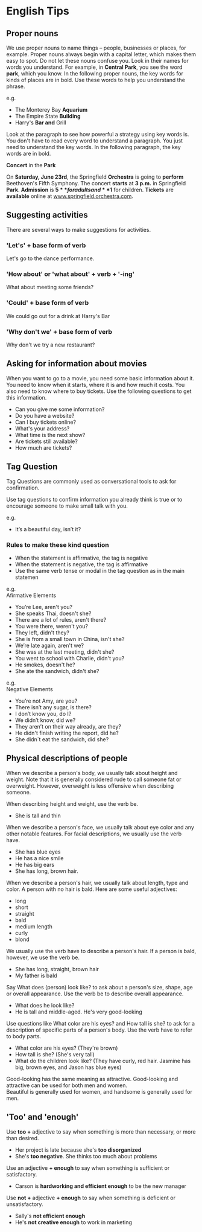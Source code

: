 
# English Tips

## Proper nouns

We use proper nouns to name things – people, businesses or places, for example. Proper nouns always begin with a capital letter, 
which makes them easy to spot. Do not let these nouns confuse you. Look in their names for words you understand. For example, 
in **Central Park**, you see the word **park**, which you know. In the following proper nouns, the key words for kinds of places are in bold. 
Use these words to help you understand the phrase.

e.g.
- The Monterey Bay **Aquarium**
- The Empire State **Building**
- Harry's **Bar and** Grill

Look at the paragraph to see how powerful a strategy using key words is. You don't have to read every word to understand a paragraph. 
You just need to understand the key words. In the following paragraph, the key words are in bold.

**Concert** in the **Park**

On **Saturday, June 23rd**, the Springfield **Orchestra** is going to **perform** Beethoven's Fifth Symphony. 
The concert **starts** at **3 p.m.** in Springfield **Park**. 
**Admission** is **$5** for adults and **$1** for children. **Tickets** are **available** online at www.springfield.orchestra.com.

## Suggesting activities
There are several ways to make suggestions for activities.

### 'Let's' + base form of verb
Let's go to the dance performance.

### 'How about' or 'what about' + verb + '-ing'
What about meeting some friends?

### 'Could' + base form of verb
We could go out for a drink at Harry's Bar

### 'Why don't we' + base form of verb
Why don't we try a new restaurant?

## Asking for information about movies
When you want to go to a movie, you need some basic information about it. You need to know when it starts, 
where it is and how much it costs. You also need to know where to buy tickets. Use the following questions 
to get this information.

- Can you give me some information?
- Do you have a website?
- Can I buy tickets online?
- What's your address?
- What time is the next show?
- Are tickets still available?
- How much are tickets?

## Tag Question
Tag Questions are commonly used as conversational tools to ask for confirmation.

Use tag questions to confirm information you already think is true or to encourage someone to make small talk with you.

e.g.
- It’s a beautiful day, isn’t it?

### Rules to make these kind question

- When the statement is affirmative, the tag is negative
- When the statement is negative, the tag is affirmative
- Use the same verb tense or modal in the tag question as in the main statemen

e.g.\
Afirmative Elements 

- You’re Lee, aren't you?
- She speaks Thai, doesn't she?
- There are a lot of rules, aren't there?
- You were there, weren't you?
- They left, didn't they?
- She is from a small town in China, isn't she?
- We’re late again, aren't we?
- She was at the last meeting, didn't she?
- You went to school with Charlie, didn't you?
- He smokes, doesn't he?
- She ate the sandwich, didn't she?

e.g.\
Negative Elements 

- You’re not Amy, are you?
- There isn’t any sugar, is there?
- I don’t know you, do I?
- We didn’t know, did we?
- They aren’t on their way already, are they?
- He didn't finish writing the report, did he?
- She didn´t eat the sandwich, did she?

## Physical descriptions of people
When we describe a person's body, we usually talk about height and weight. Note that it is generally considered rude to call someone fat or overweight. However, overweight is less offensive when describing someone.

When describing height and weight, use the verb be.
- She is tall and thin

When we describe a person's face, we usually talk about eye color and any other notable features. For facial descriptions, we usually use the verb have.
- She has blue eyes
- He has a nice smile
- He has big ears
- She has long, brown hair.

When we describe a person's hair, we usually talk about length, type and color. A person with no hair is bald. Here are some useful adjectives:
- long
- short
- straight
- bald
- medium length
- curly
- blond

We usually use the verb have to describe a person's hair. If a person is bald, however, we use the verb be.
- She has long, straight, brown hair
- My father is bald

Say What does (person) look like? to ask about a person's size, shape, age or overall appearance. Use the verb be to describe overall appearance.
- What does he look like?
- He is tall and middle-aged. He's very good-looking

Use questions like What color are his eyes? and How tall is she? to ask for a description of specific parts of a person's body. Use the verb have to refer to body parts.
- What color are his eyes? (They're brown)
- How tall is she? (She's very tall)
- What do the children look like? (They have curly, red hair. Jasmine has big, brown eyes, and Jason has blue eyes)

Good-looking has the same meaning as attractive. Good-looking and attractive can be used for both men and women.\
Beautiful is generally used for women, and handsome is generally used for men.

## 'Too' and 'enough'
Use **too +** adjective to say when something is more than necessary, or more than desired.

- Her project is late because she's  **too disorganized**
- She's  **too negative**. She thinks too much about problems

Use an adjective **+ enough** to say when something is sufficient or satisfactory.

- Carson is  **hardworking and efficient enough**  to be the new manager

Use **not +** adjective **+ enough** to say when something is deficient or unsatisfactory.

- Sally's  **not efficient enough**
- He's  **not creative enough**  to work in marketing
